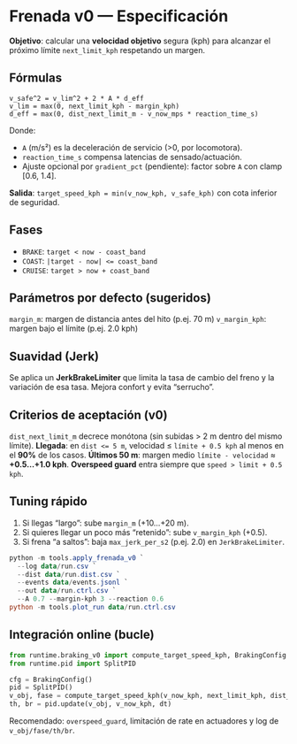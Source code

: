 # Frenada v0 — Especificación

**Objetivo**: calcular una **velocidad objetivo** segura (kph) para alcanzar el próximo límite `next_limit_kph` respetando un margen.

## Fórmulas
```
v_safe^2 = v_lim^2 + 2 * A * d_eff
v_lim = max(0, next_limit_kph - margin_kph)
d_eff = max(0, dist_next_limit_m - v_now_mps * reaction_time_s)
```
Donde:
- `A` (m/s²) es la deceleración de servicio (>0, por locomotora).
- `reaction_time_s` compensa latencias de sensado/actuación.
- Ajuste opcional por `gradient_pct` (pendiente): factor sobre `A` con clamp [0.6, 1.4].

**Salida**: `target_speed_kph = min(v_now_kph, v_safe_kph)` con cota inferior de seguridad.

## Fases
- `BRAKE`: `target < now - coast_band`
- `COAST`: `|target - now| <= coast_band`
- `CRUISE`: `target > now + coast_band`

## Parámetros por defecto (sugeridos)
 `margin_m`: margen de distancia antes del hito (p.ej. 70 m)
 `v_margin_kph`: margen bajo el límite (p.ej. 2.0 kph)

## Suavidad (Jerk)
Se aplica un **JerkBrakeLimiter** que limita la tasa de cambio del freno y la variación de esa tasa. Mejora confort y evita “serrucho”.

## Criterios de aceptación (v0)
`dist_next_limit_m` decrece monótona (sin subidas > 2 m dentro del mismo límite).
**Llegada**: en `dist <= 5 m`, velocidad ≤ `límite + 0.5 kph` al menos en el **90%** de los casos.
**Últimos 50 m**: margen medio `límite - velocidad` ≈ **+0.5…+1.0 kph**.
**Overspeed guard** entra siempre que `speed > limit + 0.5 kph`.

## Tuning rápido
1. Si llegas “largo”: sube `margin_m` (+10…+20 m).  
2. Si quieres llegar un poco más “retenido”: sube `v_margin_kph` (+0.5).  
3. Si frena “a saltos”: baja `max_jerk_per_s2` (p.ej. 2.0) en `JerkBrakeLimiter`.
```powershell
python -m tools.apply_frenada_v0 `
  --log data/run.csv `
  --dist data/run.dist.csv `
  --events data/events.jsonl `
  --out data/run.ctrl.csv `
  --A 0.7 --margin-kph 3 --reaction 0.6
python -m tools.plot_run data/run.ctrl.csv
```

## Integración online (bucle)
```python
from runtime.braking_v0 import compute_target_speed_kph, BrakingConfig
from runtime.pid import SplitPID

cfg = BrakingConfig()
pid = SplitPID()
v_obj, fase = compute_target_speed_kph(v_now_kph, next_limit_kph, dist_next_limit_m, cfg=cfg)
th, br = pid.update(v_obj, v_now_kph, dt)
```
Recomendado: `overspeed_guard`, limitación de rate en actuadores y log de `v_obj/fase/th/br`.

